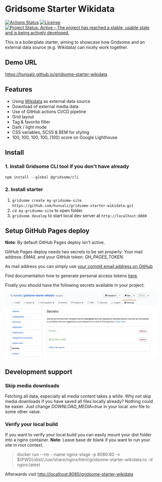 # Gridsome Starter Wikidata

[![Actions Status](https://github.com/hunsalz/gridsome-starter-wikidata/workflows/Gridsome%20CI-CD/badge.svg)](https://github.com/hunsalz/gridsome-starter-wikidata/actions)
[![License](https://img.shields.io/badge/license-MIT%20License-blue.svg)](http://doge.mit-license.org)
[![Project Status: Active – The project has reached a stable, usable state and is being actively developed.](https://www.repostatus.org/badges/latest/active.svg)](https://www.repostatus.org/#active)

This is a boilerplate starter, aiming to showcase how Gridsome and an external data source (e.g. Wikidata) can nicely work together.

## Demo URL

https://hunsalz.github.io/gridsome-starter-wikidata

## Features
- Using [Wikidata](https://www.wikidata.org/) as external data source
- Download of external media data
- Use of GitHub actions CI/CD pipeline
- Grid layout
- Tag & favorite filter
- Dark / light mode
- CSS variables, SCSS & BEM for styling
- 100, 100, 100, 100, (100) score on Google Lighthouse

## Install

### 1. Install Gridsome CLI tool if you don't have already

`npm install --global @gridsome/cli`

### 2. Install starter

1. `gridsome create my-gridsome-site https://github.com/hunsalz/gridsome-starter-wikidata.git`
2. `cd my-gridsome-site` to open folder
3. `gridsome develop` to start local dev server at `http://localhost:8080`

## Setup GitHub Pages deploy

**Note**: By default GitHub Pages deploy isn't active. 

GitHub Pages deploy needs two secrets to be set properly: Your mail address: *EMAIL* and your GitHub token: *GH_PAGES_TOKEN*.

As mail address you can simply use [your commit email address on GitHub](https://help.github.com/en/github/setting-up-and-managing-your-github-user-account/setting-your-commit-email-address#setting-your-commit-email-address-on-github)

Find documentation how to generate personal access tokens [here](https://help.github.com/en/github/authenticating-to-github/creating-a-personal-access-token-for-the-command-line#creating-a-token).

Finally you should have the following secrets available in your project:

![Project secrets](.github/assets/screenshot-secrets.png)

## Development support

### Skip media downloads

Fetching all data, especially all media content takes a while. Why not skip media downloads if you have saved all files locally already? Nothing could be easier. Just change *DOWNLOAD_MEDIA=true* in your local *.env* file to some other value.

### Verify your local build

If you want to verify your local build you can easily mount your dist folder into a nginx container.
**Note**: Leave base dir blank if you want to run your site in root context.

> docker run --rm --name nginx-stage -p 8080:80 -v ${PWD}/dist/:/usr/share/nginx/html/gridsome-starter-wikidata:ro -d nginx:latest

Afterwards visit [http://localhost:8080/gridsome-starter-wikidata](http://localhost:8080/gridsome-starter-wikidata)
